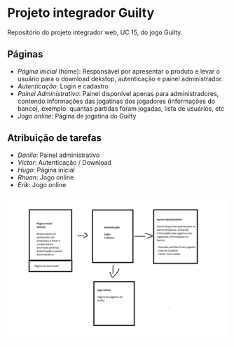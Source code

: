 # Projeto integrador Guilty

Repositório do projeto integrador web, UC 15, do jogo Guilty.

## Páginas

- _Página inicial_ (home): Responsável por apresentar o produto e levar o usuário para o download dekstop, autenticação e painel administrador.
- _Autenticação_: Login e cadastro
- _Painel Administrativo_: Painel disponível apenas para administradores, contendo informações das jogatinas dos jogadores (informações do banco), exemplo: quantas partidas foram jogadas, lista de usuários, etc
- _Jogo online_: Página de jogatina do Guilty

## Atribuição de tarefas

- _Danilo_: Painel administrativo
- _Victor_: Autenticação / Download
- _Hugo_: Página inicial
- _Rhuan_: Jogo online 
- _Erik_: Jogo online

![atribuicao-tarefas](./public/atribuicao-tarefas.png)